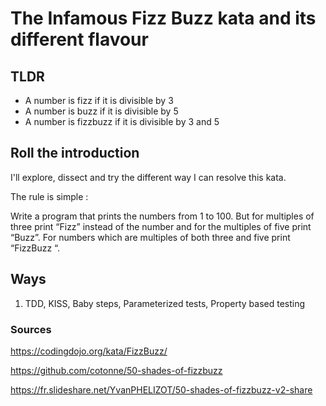 # The Infamous Fizz Buzz kata and its different flavour

## TLDR
 * A number is fizz if it is divisible by 3 
 * A number is buzz if it is divisible by 5
 * A number is fizzbuzz if it is divisible by 3 and 5

## Roll the introduction
I'll explore, dissect and try the different way I can resolve this kata.

The rule is simple : 

Write a program that prints the numbers from 1 to 100. But for multiples of three print “Fizz” instead of the number and for the multiples of five print “Buzz”. For numbers which are multiples of both three and five print “FizzBuzz “.

## Ways
1. TDD, KISS, Baby steps, Parameterized tests, Property based testing

### Sources
https://codingdojo.org/kata/FizzBuzz/ 

https://github.com/cotonne/50-shades-of-fizzbuzz

https://fr.slideshare.net/YvanPHELIZOT/50-shades-of-fizzbuzz-v2-share

